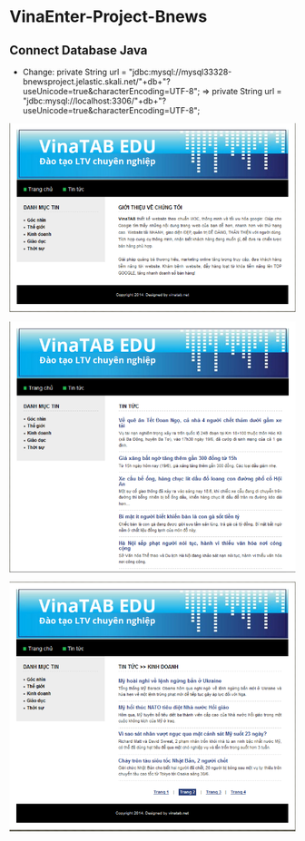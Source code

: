 # VinaEnter-Project-Bnews
## Connect Database Java
- Change: private String url = "jdbc:mysql://mysql33328-bnewsproject.jelastic.skali.net/"+db+"?useUnicode=true&characterEncoding=UTF-8";
=> private String url = "jdbc:mysql://localhost:3306/"+db+"?useUnicode=true&characterEncoding=UTF-8";
<p align="center">
    <img src="https://github.com/vuongluisvippro/VinaEnter-Project-Bnews/blob/test_activity/1.png" alt="Smiley face">
</p>
<p align="center">
    <img src="https://github.com/vuongluisvippro/VinaEnter-Project-Bnews/blob/test_activity/2.png" alt="Smiley face">
</p>
<p align="center">
    <img src="https://github.com/vuongluisvippro/VinaEnter-Project-Bnews/blob/test_activity/3.png" alt="Smiley face">
</p>